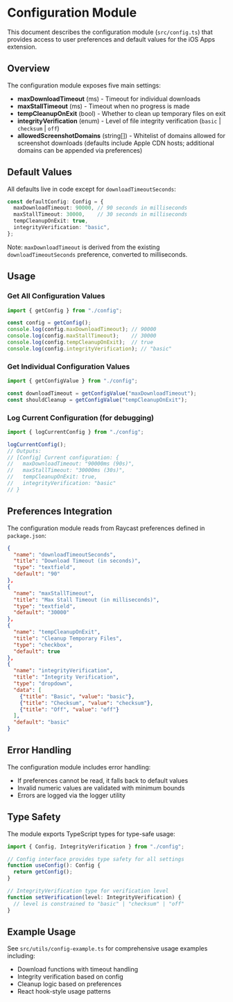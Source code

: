 # Configuration Module

This document describes the configuration module (`src/config.ts`) that provides access to user preferences and default values for the iOS Apps extension.

## Overview

The configuration module exposes five main settings:

- **maxDownloadTimeout** (ms) - Timeout for individual downloads
- **maxStallTimeout** (ms) - Timeout when no progress is made  
- **tempCleanupOnExit** (bool) - Whether to clean up temporary files on exit
- **integrityVerification** (enum) - Level of file integrity verification (`basic` | `checksum` | `off`)
- **allowedScreenshotDomains** (string[]) - Whitelist of domains allowed for screenshot downloads (defaults include Apple CDN hosts; additional domains can be appended via preferences)

## Default Values

All defaults live in code except for `downloadTimeoutSeconds`:

```typescript
const defaultConfig: Config = {
  maxDownloadTimeout: 90000, // 90 seconds in milliseconds
  maxStallTimeout: 30000,    // 30 seconds in milliseconds  
  tempCleanupOnExit: true,
  integrityVerification: "basic",
};
```

Note: `maxDownloadTimeout` is derived from the existing `downloadTimeoutSeconds` preference, converted to milliseconds.

## Usage

### Get All Configuration Values

```typescript
import { getConfig } from "./config";

const config = getConfig();
console.log(config.maxDownloadTimeout); // 90000
console.log(config.maxStallTimeout);    // 30000
console.log(config.tempCleanupOnExit);  // true
console.log(config.integrityVerification); // "basic"
```

### Get Individual Configuration Values

```typescript
import { getConfigValue } from "./config";

const downloadTimeout = getConfigValue("maxDownloadTimeout");
const shouldCleanup = getConfigValue("tempCleanupOnExit");
```

### Log Current Configuration (for debugging)

```typescript
import { logCurrentConfig } from "./config";

logCurrentConfig();
// Outputs:
// [Config] Current configuration: {
//   maxDownloadTimeout: "90000ms (90s)",
//   maxStallTimeout: "30000ms (30s)", 
//   tempCleanupOnExit: true,
//   integrityVerification: "basic"
// }
```

## Preferences Integration

The configuration module reads from Raycast preferences defined in `package.json`:

```json
{
  "name": "downloadTimeoutSeconds",
  "title": "Download Timeout (in seconds)",
  "type": "textfield",
  "default": "90"
},
{
  "name": "maxStallTimeout", 
  "title": "Max Stall Timeout (in milliseconds)",
  "type": "textfield",
  "default": "30000"
},
{
  "name": "tempCleanupOnExit",
  "title": "Cleanup Temporary Files",
  "type": "checkbox", 
  "default": true
},
{
  "name": "integrityVerification",
  "title": "Integrity Verification",
  "type": "dropdown",
  "data": [
    {"title": "Basic", "value": "basic"},
    {"title": "Checksum", "value": "checksum"}, 
    {"title": "Off", "value": "off"}
  ],
  "default": "basic"
}
```

## Error Handling

The configuration module includes error handling:

- If preferences cannot be read, it falls back to default values
- Invalid numeric values are validated with minimum bounds
- Errors are logged via the logger utility

## Type Safety

The module exports TypeScript types for type-safe usage:

```typescript
import { Config, IntegrityVerification } from "./config";

// Config interface provides type safety for all settings
function useConfig(): Config {
  return getConfig();
}

// IntegrityVerification type for verification level
function setVerification(level: IntegrityVerification) {
  // level is constrained to "basic" | "checksum" | "off"
}
```

## Example Usage

See `src/utils/config-example.ts` for comprehensive usage examples including:

- Download functions with timeout handling
- Integrity verification based on config
- Cleanup logic based on preferences
- React hook-style usage patterns
